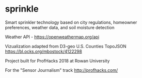 # sprinkle
Smart sprinkler technology based on city regulations, homeowner preferences, weather data, and soil moisture detection

Weather API - https://openweathermap.org/api

Vizualization adapted from D3-geo U.S. Counties TopoJSON https://bl.ocks.org/mbostock/4122298

Project built for ProfHacks 2018 at Rowan University

For the "Sensor Journalism" track
http://profhacks.com/
